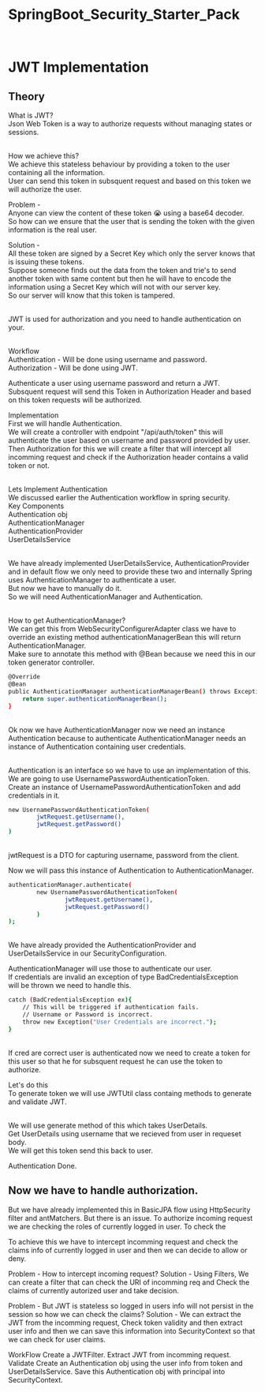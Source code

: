 # SpringBoot_Security_Starter_Pack<br><br>

# JWT Implementation<br>

## Theory <br>

What is JWT?<br>
Json Web Token is a way to authorize requests without managing states or sessions.<br><br>

How we achieve this?<br>
We achieve this stateless behaviour by providing a token to the user containing all the information.<br>
User can send this token in subsquent request and based on this token we will authorize the user.<br>

Problem -<br>
Anyone can view the content of these token 😭 using a base64 decoder.<br>
So how can we ensure that the user that is sending the token with the given information is the real user.<br>

Solution -<br>
All these token are signed by a Secret Key which only the server knows that is issuing these tokens.<br>
Suppose someone finds out the data from the token and trie's to send another token with same content but then he will have to encode the information using a Secret Key which will not with our server key.<br>
So our server will know that this token is tampered.<br><br>

JWT is used for authorization and you need to handle authentication on your.<br><br>

Workflow<br>
Authentication - Will be done using username and password.<br>
Authorization - Will be done using JWT.<br>

Authenticate a user using username password and return a JWT.<br>
Subsquent request will send this Token in Authorization Header and based on this token requests will be authorized.<br>

Implementation<br>
First we will handle Authentication.<br>
We will create a controller with endpoint "/api/auth/token" this will authenticate the user based on username and password provided by user.<br>
Then Authorization for this we will create a filter that will intercept all incomming request and check if the Authorization header contains a valid token or not.<br><br>

Lets Implement Authentication<br>
We discussed earlier the Authentication workflow in spring security.<br>
Key Components <br>
Authentication obj<br>
AuthenticationManager<br>
AuthenticationProvider<br>
UserDetailsService<br><br>

We have already implemented UserDetailsService, AuthenticationProvider and in default flow we only need to provide these two and internally Spring uses AuthenticationManager to authenticate a user.<br>
But now we have to manually do it.<br>
So we will need AuthenticationManager and Authentication.<br><br>

How to get AuthenticationManager?<br>
We can get this from WebSecurityConfigurerAdapter class we have to override an existing method authenticationManagerBean this will return AuthenticationManager.<br>
Make sure to annotate this method with @Bean because we need this in our token generator controller.<br>

```sh
@Override
@Bean
public AuthenticationManager authenticationManagerBean() throws Exception {
    return super.authenticationManagerBean();
}
```
<br>
Ok now we have AuthenticationManager now we need an instance Authentication because to authenticate AuthenticationManager needs an instance of Authentication containing user credentials.<br><br>

Authentication is an interface so we have to use an implementation of this.<br>
We are going to use UsernamePasswordAuthenticationToken.<br>
Create an instance of UsernamePasswordAuthenticationToken
and add credentials in it.<br>

```sh
new UsernamePasswordAuthenticationToken(
        jwtRequest.getUsername(),
        jwtRequest.getPassword()
)
```
<br>
jwtRequest is a DTO for capturing username, password from the client.<br>

Now we will pass this instance of Authentication to AuthenticationManager.<br>

```sh
authenticationManager.authenticate(
        new UsernamePasswordAuthenticationToken(
                jwtRequest.getUsername(),
                jwtRequest.getPassword()
        )
);
```
<br>
We have already provided the AuthenticationProvider and UserDetailsService in our SecurityConfiguration.<br>

AuthenticationManager will use those to authenticate our user.<br>
If credentials are invalid an exception of type BadCredentialsException<br>
will be thrown we need to handle this.<br>
```sh
catch (BadCredentialsException ex){
    // This will be triggered if authentication fails.
    // Username or Password is incorrect.
    throw new Exception("User Credentials are incorrect.");
}
```
<br>
If cred are correct user is authenticated now we need to create a token for this user so that he for subsquent request he can use the token to authorize.<br>

Let's do this <br>
To generate token we will use JWTUtil class containg methods to generate and validate JWT.<br><br>

We will use generate method of this which takes UserDetails.<br>
Get UserDetails using username that we recieved from user in requeset body.<br>
We will get this token send this back to user.<br>

Authentication Done.<br>

## Now we have to handle authorization.

But we have already implemented this in BasicJPA flow using HttpSecurity filter and antMatchers.
But there is an issue.
To authorize incoming request we are checking the roles of currently logged in user.
To check the 

To achieve this we have to intercept incomming request and check the claims info of currently logged in user and then we can decide to allow or deny.

Problem - How to intercept incoming request?
Solution - Using Filters, We can create a filter that can check the URI of incomming req and Check the claims of currently autorized user and take decision.

Problem - But JWT is stateless so logged in users info will not persist in the session so how we can check the claims?
Solution - We can extract the JWT from the incomming request, Check token validity and then extract user info and then we can save this information into SecurityContext so that we can check for user claims.

WorkFlow
Create a JWTFilter.
Extract JWT from incomming request.
Validate
Create an Authentication obj using the user info from token and UserDetailsService.
Save this Authentication obj with principal into SecurityContext.




